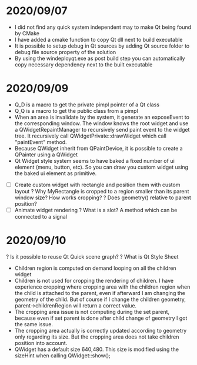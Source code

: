 # 2020/09/07
- I did not find any quick system independent may to make Qt being found by CMake
- I have added a cmake function to copy Qt dll next to build executable
- It is possible to setup debug in Qt sources by adding Qt source folder to debug file source property of the solution
- By using the windeployqt.exe as post build step you can automatically copy necessary dependency next to the built executable

# 2020/09/09
- Q_D is a macro to get the private pimpl pointer of a Qt class
- Q_Q is a macro to get the public class from a pimpl
- When an area is invalidate by the system, it generate an exposeEvent to the corresponding window. The window knows the root widget and use a QWidgetRepaintManager to recursively send paint event to the widget tree. It recursively call QWidgetPrivate::drawWidget which call "paintEvent" method.
- Because QWidget inherit from QPaintDevice, it is possible to create a QPainter using a QWidget
- Qt Widget style system seems to have baked a fixed number of ui element (menu, button, etc). So you can draw you custom widget using the baked ui element as primitive.
- [ ] Create custom widget with rectangle and position them  with custom layout
? Why MyRectangle is cropped to a region smaller than its parent window size? How works cropping?
? Does geometry() relative to parent position?
- [ ] Animate widget rendering
? What is a slot?
  A method which can be connected to a signal

# 2020/09/10
? Is it possible to reuse Qt Quick scene graph?
? What is Qt Style Sheet
- Children region is computed on demand looping on all the children widget
- Children is not used for cropping the rendering of children. I have experience cropping where cropping area with the children region when the child is attached to the parent, even if afterward I am changing the geometry of the child. But of course if I change the children geometry, parent->childrenRegion will return a correct value.
- The cropping area issue is not computing during the set parent, because even if set parent is done after child change of geometry I got the same issue.
- The cropping area actually is correctly updated according to geometry only regarding its size. But the cropping area does not take children position into account.
- QWidget has a default size 640,480. This size is modified using the sizeHint when calling QWidget::show();